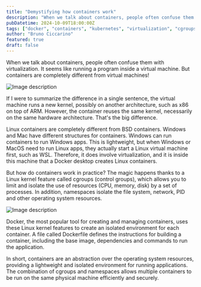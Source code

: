 ```yaml
---
title: "Demystifying how containers work"
description: "When we talk about containers, people often confuse them with virtualization. It seems like running a program inside a virtual machine. But containers are completely different from virtual machines!"
pubDatetime: 2024-10-09T18:00:00Z
tags: ["docker", "containers", "kubernetes", "virtualization", "cgroups"]
author: "Bruno Ciccarino"
featured: true
draft: false
---
```


When we talk about containers, people often confuse them with virtualization. It seems like running a program inside a virtual machine. But containers are completely different from virtual machines!

![Image description](https://dev-to-uploads.s3.amazonaws.com/uploads/articles/s8pinq0mpqa9r6luf71e.jpeg)

If I were to summarize the difference in a single sentence, the virtual machine runs a new kernel, possibly on another architecture, such as x86 on top of ARM. However, the container reuses the same kernel, necessarily on the same hardware architecture. That's the big difference.

Linux containers are completely different from BSD containers. Windows and Mac have different structures for containers. Windows can run containers to run Windows apps. This is lightweight, but when Windows or MacOS need to run Linux apps, they actually start a Linux virtual machine first, such as WSL. Therefore, it does involve virtualization, and it is inside this machine that a Docker desktop creates Linux containers.

But how do containers work in practice? The magic happens thanks to a Linux kernel feature called cgroups (control groups), which allows you to limit and isolate the use of resources (CPU, memory, disk) by a set of processes. In addition, namespaces isolate the file system, network, PID and other operating system resources.

![Image description](https://dev-to-uploads.s3.amazonaws.com/uploads/articles/53ecsqsdm5k20e35r9f2.png)

Docker, the most popular tool for creating and managing containers, uses these Linux kernel features to create an isolated environment for each container. A file called Dockerfile defines the instructions for building a container, including the base image, dependencies and commands to run the application.

In short, containers are an abstraction over the operating system resources, providing a lightweight and isolated environment for running applications. The combination of cgroups and namespaces allows multiple containers to be run on the same physical machine efficiently and securely.